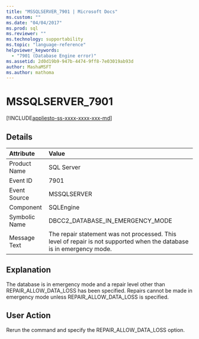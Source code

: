 ```yaml
---
title: "MSSQLSERVER_7901 | Microsoft Docs"
ms.custom: ""
ms.date: "04/04/2017"
ms.prod: sql
ms.reviewer: ""
ms.technology: supportability
ms.topic: "language-reference"
helpviewer_keywords: 
  - "7901 (Database Engine error)"
ms.assetid: 2d0d19b9-947b-4474-9ff8-7e03019ab93d
author: MashaMSFT
ms.author: mathoma
---
```

# MSSQLSERVER_7901
[!INCLUDE[appliesto-ss-xxxx-xxxx-xxx-md](../../includes/appliesto-ss-xxxx-xxxx-xxx-md.md)]
  
## Details  
  
| Attribute | Value |  
| :-------- | :---- |  
|Product Name|SQL Server|  
|Event ID|7901|  
|Event Source|MSSQLSERVER|  
|Component|SQLEngine|  
|Symbolic Name|DBCC2_DATABASE_IN_EMERGENCY_MODE|  
|Message Text|The repair statement was not processed. This level of repair is not supported when the database is in emergency mode.|  
  
## Explanation  
The database is in emergency mode and a repair level other than REPAIR_ALLOW_DATA_LOSS has been specified. Repairs cannot be made in emergency mode unless REPAIR_ALLOW_DATA_LOSS is specified.  
  
## User Action  
Rerun the command and specify the REPAIR_ALLOW_DATA_LOSS option.  
  
